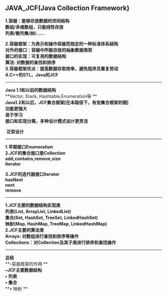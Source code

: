 ## JAVA_JCF(Java Collection Framework)

**1.容器：能够存放数据的空间结构**  
    **数组/多维数组，只能线性存放**  
    **列表/散列集/树/……**  

**2.容器框架：为表示和操作容器而规定的一种标准体系结构**  
    **对外的接口：容器中所能存放的抽象数据类型**  
    **接口的实现：可复用的数据结构**  
    **算法: 对数据的查找和排序**  
**3.容器框架优点：提高数据存取效率，避免程序员重复劳动**  
**4.C++的STL，Java的JCF**  

------

**Java 1.1和以前的数据结构**  
    **Vector, Stack, Hashtable,Enumeration等 **   
 **Java1.2和以后，JCF集合框架[在本路径下，有张集合框架的图]**  
    **功能更强大**  
    **易于学习**  
    **接口和实现分离，多种设计模式设计更灵活**   

​    **泛型设计**  

------

**1.早期接口Enumeration**  
**2.JCF的集合接口是Collection**  
    **add,contains,remove,size**  
    **iterator**  

**3.JCF的迭代器接口Iterator**  
    **hasNext**  
    **next**  
    **remove**  

------

**1.JCF主要的数据结构实现类**  
    **列表(List, ArrayList, LinkedList)**  
    **集合(Set, HashSet, TreeSet, LinkedHashSet)**  
    **映射(Map, HashMap, TreeMap, LinkedHashMap)**  
**2.JCF主要的算法类**  
    **Arrays: 对数组进行查找和排序等操作**  
    **Collections：对Collection及其子类进行排序和查找操作**   

------

**总结**  
**–容器框架的作用 **   
**–JCF主要数据结构**   
**• 列表**  
**• 集合**  
**• 映射 ** 